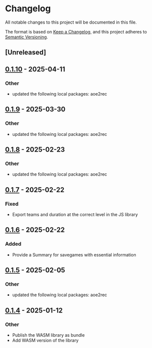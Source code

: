 # Changelog

All notable changes to this project will be documented in this file.

The format is based on [Keep a Changelog](https://keepachangelog.com/en/1.0.0/),
and this project adheres to [Semantic Versioning](https://semver.org/spec/v2.0.0.html).

## [Unreleased]

## [0.1.10](https://github.com/aoe2ct/aoe2rec/compare/aoe2rec-js-v0.1.9...aoe2rec-js-v0.1.10) - 2025-04-11

### Other

- updated the following local packages: aoe2rec

## [0.1.9](https://github.com/aoe2ct/aoe2rec/compare/aoe2rec-js-v0.1.8...aoe2rec-js-v0.1.9) - 2025-03-30

### Other

- updated the following local packages: aoe2rec

## [0.1.8](https://github.com/aoe2ct/aoe2rec/compare/aoe2rec-js-v0.1.7...aoe2rec-js-v0.1.8) - 2025-02-23

### Other

- updated the following local packages: aoe2rec

## [0.1.7](https://github.com/aoe2ct/aoe2rec/compare/aoe2rec-js-v0.1.6...aoe2rec-js-v0.1.7) - 2025-02-22

### Fixed

- Export teams and duration at the correct level in the JS library

## [0.1.6](https://github.com/aoe2ct/aoe2rec/compare/aoe2rec-js-v0.1.5...aoe2rec-js-v0.1.6) - 2025-02-22

### Added

- Provide a Summary for savegames with essential information

## [0.1.5](https://github.com/aoe2ct/aoe2rec/compare/aoe2rec-js-v0.1.4...aoe2rec-js-v0.1.5) - 2025-02-05

### Other

- updated the following local packages: aoe2rec

## [0.1.4](https://github.com/aoe2ct/aoe2rec/releases/tag/aoe2rec-js-v0.1.4) - 2025-01-12

### Other

- Publish the WASM library as bundle
- Add WASM version of the library
